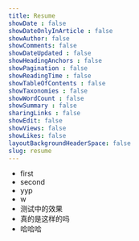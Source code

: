 ```yaml
---
title: Resume
showDate : false
showDateOnlyInArticle : false
showAuthor: false
showComments: false
showDateUpdated : false
showHeadingAnchors : false
showPagination : false
showReadingTime : false
showTableOfContents : false
showTaxonomies : false 
showWordCount : false
showSummary : false
sharingLinks : false
showEdit: false
showViews: false
showLikes: false
layoutBackgroundHeaderSpace: false
slug: resume
---
```


- first
- second
- yyp
- w
- 测试中的效果
- 真的是这样的吗
- 哈哈哈